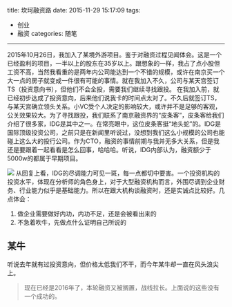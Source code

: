 title: 坎坷融资路
date: 2015-11-29 15:17:09
tags: 
- 创业
- 融资
categories: 随笔
---

2015年10月26日，我加入了某境外游项目。鉴于对融资过程见闻体会。这是一个已经盈利的项目，一半以上的股东在35岁以上。跟想象的一样，我占了点小股但工资不高，当然我看重的是两年内公司能达到一个不错的规模，或许在南京买一个大一点的房子就变成一件很有可能的事情。就在我加入不久，公司与某天宫签订TS（投资意向书），但他们不会全投，需要我们继续寻找跟投。
在我加入前，就已经初步达成了投资意向，后来他们说我卡的时间点太对了。不久后就签订TS，与某天宫确立领头关系。小VC受个人决定的影响较大，或许并不是足够的客观，公关效果较大。为了寻找跟投，我们联系了南京融资界的“皮条客”，皮条客给我们介绍了很多家，IDG是其中之一。在常亮眼中，这位皮条客挺“地头蛇”的。IDG是国际顶级投资公司，之前只是在新闻里听说过，没想到我们这么小规模的公司也能碰上这么大的投行公司。作为CTO，融资的事情前期与我并无多大关系，但是我还是要跟着一起看看是怎么回事，哈哈哈。听说，IDG内部认为，融资额少于5000w的都属于早期项目。

![](/images/2016/IDG_vc_reply.jpg)
从回复上看，IDG的尽调能力可见一斑，每一点都切中要害。一个投资机构的投资水平，体现在分析师的角色身上，对于大型融资机构而言，外围尽调到企业财务、行业能力似乎是基础能力。所以在跟大机构谈融资时，还是实诚点比较好。几点体会：
1. 做企业需要做好内功，内功不足，还是会被看出来的
2. 不急着吹牛，先做点什么证明自己所说的


## 某牛
听说去年就有过投资意向，但价格太低我们不干，而今年某牛却一直在风头浪尖上。

>  现在已经是2016年了，本轮融资又被搁置，战线拉长。上面说的这些没有一个成功的。





